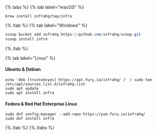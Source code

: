 {% tabs %}
{% tab label="macOS" %}
```
brew install infrahq/tap/infra
```
{% /tab %}
{% tab label="Windows" %}
```powershell
scoop bucket add infrahq https://github.com/infrahq/scoop.git
scoop install infra
```
{% /tab %}

{% tab label="Linux" %}

#### Ubuntu & Debian
```
echo 'deb [trusted=yes] https://apt.fury.io/infrahq/ /' | sudo tee /etc/apt/sources.list.d/infrahq.list
sudo apt update
sudo apt install infra
```

#### Fedora & Red Hat Enterprise Linux
```
sudo dnf config-manager --add-repo https://yum.fury.io/infrahq/
sudo dnf install infra
```
{% /tab %}
{% /tabs %}
